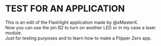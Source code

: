 # TEST FOR AN APPLICATION
This is an edit of the Flashlight application made by @xMasterX.<br>
Now you can use the pin B2 to turn on another LED or in my case a laser module.<br>
Just for testing purposes and to learn how to make a Flipper Zero app.
